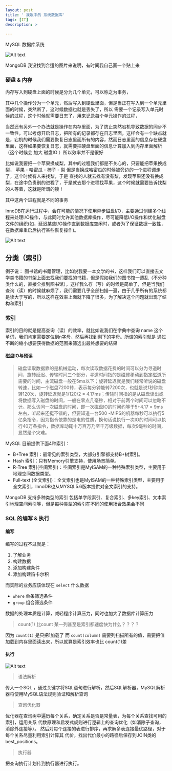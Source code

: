 ```yaml
---
layout: post
title: ' 我眼中的 系统数据库'
tags: [IT]
description: >
  
---
```


MySQL 数据库系统

![Alt text](http://olinvkfrw.bkt.clouddn.com/Custom-engine-overview.png)

MongoDB 我没找到合适的图片来说明，有时间我自己画一个贴上来


### 硬盘 & 内存


内存写入到硬盘上面的时候是分为几个单元，可以称之为事务，

其中几个操作分为一个单元，然后写入到硬盘里面，但是当正在写入到一个单元里面的时候，突然断了，这时候数据也就是丢失了，所以
需要一个记录写入单元时候的过程，这个时候就需要日志了，用来记录每个单元操作的过程，

当然还有另外一个办法就是操作在内存里面，为了防止突然宕机导致数据的同步不一致性，可以考虑开启日志，把所有的记录都存在日志里面，这样会有一个缺点就是，宕机的时候我们需要恢复日志里面所有的内容，然而日志里面的信息存在硬盘里面，这样如果要恢复日志，就需要把硬盘里面的信息计算加入到内存里面解析（这个时候会 加大 磁盘IO ）所以效率并不是很好

比如说我要把一个苹果换成梨，其中的过程我们都是不关心的，只要能把苹果换成梨，
苹果 - 哈密瓜 - 柿子 - 梨
但是当换成哈密瓜的时候被旁边的一个进程调走了，这个时候有人来找梨，于是 查找的人就去找有没有梨，发现苹果还没有换成梨，在途中负责别的进程了，于是就去那个进程找苹果，这个时候就需要告诉找梨的人等着，这就是所谓的锁！

其中这两个进程就是不同的事务

InnoDB在运行过程中，会在可能的情况下使用异步磁盘I/O，主要通过创建多个线程来处理I/O操作，与此同时允许其他数据库操作，尽可能降低I/O操作和优化磁盘文件的组织(如，延迟某些I/O操作直到数据库空闲时，或者为了保证数据一致性，在数据库重启后执行某些恢复操作)。

![Alt text](http://olinvkfrw.bkt.clouddn.com/17b13b90441a25532ea997a89b548588.jpg)


## 分类（索引）

例子说：
图书馆的书籍管理，比如说我要一本文学的书，这样我们可以直接去文学类书籍的书架上面去找我们要找的书籍，但是假如我们的图书馆一遭乱（不分种类什么的，直接全推到图书馆），这样我么存（写）的时候是简单了，但是当我们查询（读）的时候就麻烦了，我们需要几乎全部扫描一遍，由于几乎所有的系统都是读大于写的，所以这样在效率上面就下降了很多，为了解决这个问题就出现了结构和索引

### 索引

索引的目的就是提高查询（读）的效率，就比如说我们在字典中查询 name 这个单词，我们肯定需要定位到n字母，然后再找到剩下的字母。所谓的索引就是 通过不断的缩小想要获得数据的范围来筛选出最终想要的结果


#### 磁盘IO与预读

> 磁盘读取数据靠的是机械运动，每次读取数据花费的时间可以分为寻道时间、旋转延迟、传输时间三个部分，寻道时间指的是磁臂移动到指定磁道所需要的时间，主流磁盘一般在5ms以下；旋转延迟就是我们经常听说的磁盘转速，比如一个磁盘7200转，表示每分钟能转7200次，也就是说1秒钟能转120次，旋转延迟就是1/120/2 = 4.17ms；传输时间指的是从磁盘读出或将数据写入磁盘的时间，一般在零点几毫秒，相对于前两个时间可以忽略不计。那么访问一次磁盘的时间，即一次磁盘IO的时间约等于5+4.17 = 9ms左右，听起来还挺不错的，但要知道一台500 -MIPS的机器每秒可以执行5亿条指令，因为指令依靠的是电的性质，换句话说执行一次IO的时间可以执行40万条指令，数据库动辄十万百万乃至千万级数据，每次9毫秒的时间，显然是个灾难。

MySQL 目前提供下面4种索引：

* B+Tree 索引：最常见的索引类型，大部分引擎都支持B+树索引。
* Hash 索引：只有Memory引擎支持，使用场景简单。
* R-Tree 索引(空间索引)：空间索引是MyISAM的一种特殊索引类型，主要用于地理空间数据类型。
* Full-text (全文索引)：全文索引也是MyISAM的一种特殊索引类型，主要用于全文索引，InnoDB也从MYSQL5.6版本提供对全文索引的支持。

MongoDB 支持多种类型的索引
包括单字段索引、复合索引、多key索引、文本索引地理空间索引等，但是每种类型的索引在不同的使用场合效果会不同


### SQL 的编写 & 执行

#### 编写

编写的过程不过就是：
1. 了解业务
2. 构建数据  
3. 添加构建条件  
4. 添加构建笛卡尔积


而实际的业务应该体现在 `select` 什么数据

* `where` 单条筛选条件
* `group`  组合筛选条件

数据的处理本质是计算，减轻程序计算压力，同时也加大了数据库计算压力

> count(1) 比count 某一列甚至是索引都速度快为什么？？？？

因为 `count(1)`  是只把1加载了
而 `count(column)`  需要列扫描所有的值，需要把值加载到内存里面读出来，所以就算是索引效率也比 count(1)差

#### 执行

![Alt text](http://olinvkfrw.bkt.clouddn.com/061033331994784.png)

>  语法解析

传入一个SQL ，通过关键字将SQL语句进行解析，然后SQL解析器，MySQL解析器将使用MySQL语法规则验证和解析查询 

>   查询优化器

优化器在查询树中遍历每个关系，确定关系是否是常量表，为每个关系查找可用的索引，运用关系
代数原理和启发式规则进行逻辑上的查询优化（如消除子查询，消除外连接等）。
然后对每个连接的表进行排序，再求解多表连接最优路径，对于每个关系尽量利用索引计算其
代价，找出代价最小的路径后保存到JOIN类的best_positions。

>  执行器

把查询执行计划传到执行器进行执行。




